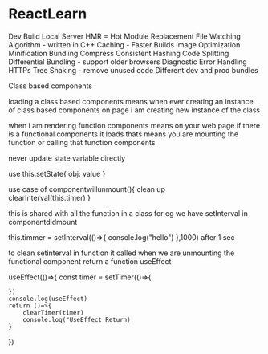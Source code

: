 # ReactLearn

Dev Build
Local Server
HMR = Hot Module Replacement
File Watching Algorithm - written in C++
Caching - Faster Builds
Image Optimization
Minification
Bundling
Compress
Consistent Hashing
Code Splitting
Differential Bundling - support older browsers
Diagnostic
Error Handling
HTTPs
Tree Shaking - remove unused code
Different dev and prod bundles


Class based components

loading a class based components means
when ever creating an  instance of class based components
on page i am creating new instance of the class 


when i am rendering function components means
on your web page if there is a functional components it loads thats means you are mounting the function or calling that function components

never update state variable directly

use this.setState{
    obj: value
}

use case of componentwillunmount(){
    clean up   
    clearInterval(this.timer) 
}


this is shared with all the function in a class
for eg  we have setInterval in componentdidmount

this.timmer = setInterval(()=>{
    console.log("hello")
},1000)
after 1 sec


to clean setinterval in function 
it called when we are unmounting the functional component 
return a function useEffect


useEffect(()=>{
    const timer = setTimer(()=>{
        
    })
    console.log(useEffect)
    return ()=>{
        clearTimer(timer)
        console.log("UseEffect Return)
    }
})